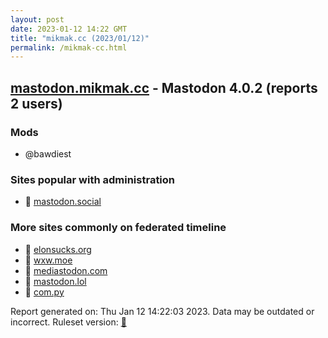 ```yaml
---
layout: post
date: 2023-01-12 14:22 GMT
title: "mikmak.cc (2023/01/12)"
permalink: /mikmak-cc.html
---
```


## [mastodon.mikmak.cc](https://mastodon.mikmak.cc) - Mastodon 4.0.2 (reports 2 users)

### Mods
 * @bawdiest

### Sites popular with administration

* 🐘 [mastodon.social](/mastodon-social.html)

### More sites commonly on federated timeline

* 🐘 [elonsucks.org](/elonsucks-org.html)
* 🐘 [wxw.moe](/wxw-moe.html)
* 🐘 [mediastodon.com](/mediastodon-com.html)
* 🐘 [mastodon.lol](/mastodon-lol.html)
* 🐘 [com.py](/com-py.html)

Report generated on: Thu Jan 12 14:22:03 2023. Data may be outdated or incorrect.
Ruleset version: [🧁](/version-cupcake)
